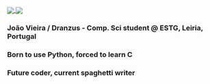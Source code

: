 <a href="https://github.com/anuraghazra/github-readme-stats">
  <img align="center" src="https://github-readme-stats.vercel.app/api?username=Dranzus&show_icons=true&theme=onedark"/>
</a>
<a href="https://github.com/anuraghazra/github-readme-stats">
  <img align="center" src="https://github-readme-stats.vercel.app/api/top-langs/?username=Dranzus&theme=onedark"/>
</a>
<!--START_SECTION:waka-->
<!--END_SECTION:waka-->

### João Vieira / Dranzus - Comp. Sci student @ ESTG, Leiria, Portugal
### Born to use Python, forced to learn C
### Future coder, current spaghetti writer
